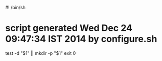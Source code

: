#! /bin/sh
# script generated Wed Dec 24 09:47:34 IST 2014 by configure.sh

test -d "$1" || mkdir -p "$1"
exit 0
